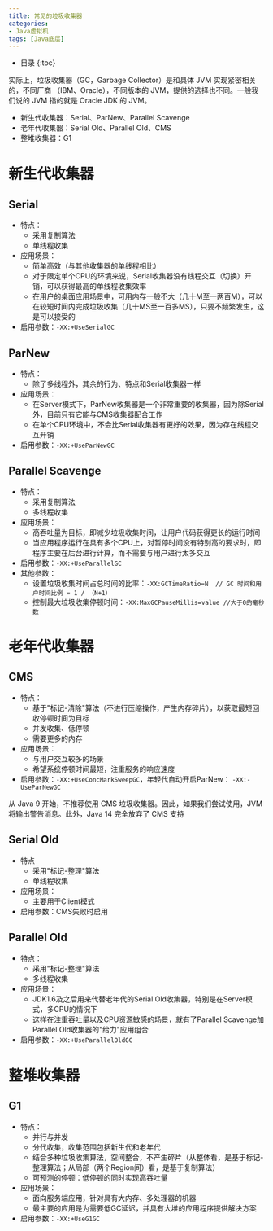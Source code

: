 ```yaml
---
title: 常见的垃圾收集器
categories:
- Java虚拟机
tags: [Java底层]
---
```


* 目录
{:toc}

实际上，垃圾收集器（GC，Garbage Collector）是和具体 JVM 实现紧密相关的，不同厂商 （IBM、Oracle），不同版本的 JVM，提供的选择也不同。一般我们说的 JVM 指的就是 Oracle JDK 的 JVM。

- 新生代收集器：Serial、ParNew、Parallel Scavenge
- 老年代收集器：Serial Old、Parallel Old、CMS
- 整堆收集器：G1

# 新生代收集器

## Serial

- 特点：
    - 采用复制算法
    - 单线程收集
- 应用场景：
    - 简单高效（与其他收集器的单线程相比）
    - 对于限定单个CPU的环境来说，Serial收集器没有线程交互（切换）开销，可以获得最高的单线程收集效率
    - 在用户的桌面应用场景中，可用内存一般不大（几十M至一两百M），可以在较短时间内完成垃圾收集（几十MS至一百多MS），只要不频繁发生，这是可以接受的
- 启用参数：`-XX:+UseSerialGC`
    
## ParNew

- 特点：
    - 除了多线程外，其余的行为、特点和Serial收集器一样
- 应用场景：
    - 在Server模式下，ParNew收集器是一个非常重要的收集器，因为除Serial外，目前只有它能与CMS收集器配合工作
    - 在单个CPU环境中，不会比Serial收集器有更好的效果，因为存在线程交互开销
- 启用参数：`-XX:+UseParNewGC`

## Parallel Scavenge

- 特点：
    - 采用复制算法
    - 多线程收集
- 应用场景：
    - 高吞吐量为目标，即减少垃圾收集时间，让用户代码获得更长的运行时间
    - 当应用程序运行在具有多个CPU上，对暂停时间没有特别高的要求时，即程序主要在后台进行计算，而不需要与用户进行太多交互
- 启用参数：`-XX:+UseParallelGC`
- 其他参数：
    - 设置垃圾收集时间占总时间的比率：`-XX:GCTimeRatio=N  // GC 时间和用户时间比例 = 1 / （N+1）`
    - 控制最大垃圾收集停顿时间：`-XX:MaxGCPauseMillis=value //大于0的毫秒数`
    
# 老年代收集器

##  CMS

- 特点：
    - 基于"标记-清除"算法（不进行压缩操作，产生内存碎片），以获取最短回收停顿时间为目标
    - 并发收集、低停顿
    - 需要更多的内存
- 应用场景：
    - 与用户交互较多的场景
    - 希望系统停顿时间最短，注重服务的响应速度
- 启用参数：`-XX:+UseConcMarkSweepGC`，年轻代自动开启ParNew： `-XX:-UseParNewGC`

从 Java 9 开始，不推荐使用 CMS 垃圾收集器。因此，如果我们尝试使用，JVM 将输出警告消息。此外，Java 14 完全放弃了 CMS 支持

## Serial Old

- 特点
    - 采用"标记-整理"算法
    - 单线程收集
- 应用场景：
    - 主要用于Client模式
- 启用参数：CMS失败时启用

## Parallel Old

- 特点：
    - 采用"标记-整理"算法
    - 多线程收集
- 应用场景：
    - JDK1.6及之后用来代替老年代的Serial Old收集器，特别是在Server模式，多CPU的情况下
    - 这样在注重吞吐量以及CPU资源敏感的场景，就有了Parallel Scavenge加Parallel Old收集器的"给力"应用组合   
- 启用参数：`-XX:+UseParallelOldGC`

# 整堆收集器
    
## G1

- 特点：
    - 并行与并发
    - 分代收集，收集范围包括新生代和老年代   
    - 结合多种垃圾收集算法，空间整合，不产生碎片（从整体看，是基于标记-整理算法；从局部（两个Region间）看，是基于复制算法）
    - 可预测的停顿：低停顿的同时实现高吞吐量
- 应用场景：
    - 面向服务端应用，针对具有大内存、多处理器的机器
    - 最主要的应用是为需要低GC延迟，并具有大堆的应用程序提供解决方案
- 启用参数：`-XX:+UseG1GC`